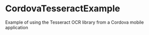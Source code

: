 # CordovaTesseractExample
Example of using the Tesseract OCR library from a Cordova mobile application
